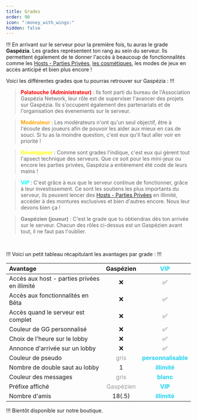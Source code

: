 ```yaml
---
title: Grades
order: 90
icon: ":money_with_wings:"
hidden: false
---
```


!!!
En arrivant sur le serveur pour la première fois, tu auras le grade **Gaspézia**.
Les grades représentent ton rang au sein du serveur. Ils permettent également de te donner
l'accès à beaucoup de fonctionnalités comme les [Hosts - Parties Privées](hosts.md), [les cosmétiques](cosmetiques), 
les modes de jeux en accès anticipé et bien plus encore !

Voici les différentes grades que tu pourras retrouver sur Gaspézia :
!!!

>**<font color="red"> Polatouche  (Administrateur) </font>**: 
> Ils font parti du bureau de l'Association Gaspézia Network, leur rôle est de superviser l'avancer des projets sur Gaspézia. 
> Ils s'occupent également des partenariats et de l'organisation des évenements sur le serveur.

>**<font color="orange"> Modérateur </font>** : Les modérateurs n'ont qu'un seul objectif, être à l'écoute des joueurs afin de
>pouvoir les aider aux mieux en cas de souci. Si tu as la moindre question, c'est eux qu'il faut aller voir en priorité !

>**<font color="yellow"> Développeur </font>** : Comme sont grades l'indique, c'est eux qui gèrent tout l'apsect technique des serveurs.
>Que ce soit pour les mini-jeux ou encore les parties privées, Gaspézia a entièrement été codé de leurs mains !

>**<font color="cyan"> VIP </font>** : C'est grâce à eux que le serveur continue de fonctionner, grâce à leur investissement.
>Ce sont les soutiens les plus importants du serveur, ils peuvent lencer des [Hosts - Parties Privées](hosts.md) en illimité,
>accéder à des montures exclusives et bien d'autres encore. Nous leur devons bien ça !

>**<font color="gray"> Gaspézien (joueur)</font>** : C'est le grade que tu obtiendras dès ton arrivée sur le serveur.
>Chacun des rôles ci-dessus est un Gaspézien avant tout, il ne faut pas l'oublier.

<br>

!!!
Voici un petit tableau récapitulant les avantages par grade :
!!!

| **Avantage**                                 |           Gaspézien            |         <font color=#22D3EE> VIP         |
|:---------------------------------------------|:------------------------------:|:----------------------------------------:|
| Accès aux host - parties privées en illimité |               ❌                |                    ✅                     |
| Accès aux fonctionnalités en Bêta            |               ❌                |                    ✅                     |
| Accès quand le serveur est complet           |               ❌                |                    ✅                     |
| Couleur de GG personnalisé                   |               ❌                |                    ✅                     |
| Choix de l'heure sur le lobby                |               ❌                |                    ✅                     |
| Annonce d'arrivée sur un lobby               |               ❌                |                    ✅                     |
| Couleur de pseudo                            |   <font color=#999999> gris    | <font color=#22D3EE> **personnalisable** |
| Nombre de double saut au lobby               |               1                |     <font color=#22D3EE>**illimité**     |
| Couleur des messages                         |   <font color=#999999> gris    |      <font color=#22D3EE> **blanc**      |
| Préfixe affiché                              | <font color=#999999> Gaspézien |       <font color=#22D3EE> **VIP**       |
| Nombre d'amis                                |             18(.5)             |     <font color=#22D3EE>**illimité**     |

!!!
Bientôt disponible sur notre boutique.

